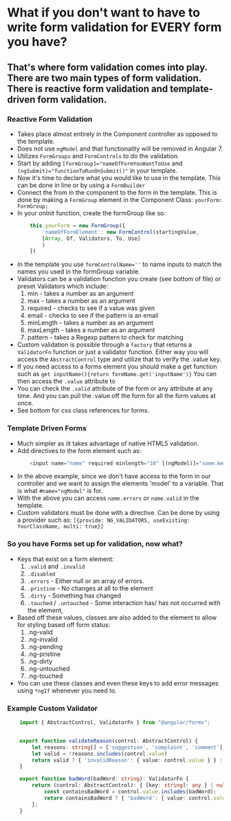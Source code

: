 # What if you don't want to have to write form validation for EVERY form you have?

## That's where form validation comes into play. There are two main types of form validation. There is reactive form validation and template-driven form validation.

### Reactive Form Validation
* Takes place almost entirely in the Component controller as opposed to the template.
* Does not use `ngModel` and that functionality will be removed in Angular 7.
* Utilizes `FormGroups` and `FormControls` to do the validation. 
* Start by adding `[formGroup]="nameOfFormYouWantToUse` and `(ngSubmit)="functionToRunOnSubmit()"` in your template.
* Now it's time to declare what you would like to use in the template. This can be done in line or by using a `FormBuilder`
* Connect the from in the component to the form in the template. This is done by making a `FormGroup` element in the Component Class: `yourForm: FormGroup;`
* In your onInit function, create the formGroup like so:
    ``` typescript
        this.yourForm = new FormGroup({
            'nameOfFormElement': new FormControl(startingValue, 
            [Array, Of, Validators, To, Use]
            )
        })
    ```
* In the template you use `formControlName=''` to name inputs to match the names you used in the formGroup variable.
* Validators can be a validation function you create (see bottom of file) or preset Validators which include:
  1. min  - takes a number as an argument
  2. max  - takes a number as an argument
  3. required - checks to see if a value was given
  4. email - checks to see if the pattern is an email
  5. minLength - takes a number as an argument
  6. maxLength - takes a number as an argument
  7. pattern - takes a Regexp pattern to check for matching
* Custom validation is possible through a `factory` that returns a `ValidatorFn` function or just a validator function. Either way you will access the `AbstractControl` type and utilize that to verify the .value key.
* If you need access to a forms element you should make a get function such as `get inputName(){return formName.get('inputName')}` You can then access the `.value` attribute to 
* You can check the `.valid` attribute of the form or any attribute at any time. And you can pull the .value off the form for all the form values at once.
* See bottom for css class references for forms.


### Template Driven Forms 
* Much simpler as iit takes advantage of native HTML5 validation.
* Add directives to the form element such as: 
    ``` typescript
        <input name="name" required minlength="10" [(ngModel)]="some.key" #name="ngModel">
    ```
* In the above example, since we don't have access to the form in our controller and we want to assign the elements 'model' to a variable. That is what `#name="ngModel"` is for. 
* With the above you can access `name.errors` or `name.valid` in the template.
* Custom validators must be done with a directive. Can be done by using a provider such as: `[{provide: NG_VALIDATORS, useExisting: YourClassName, multi: true}]`



### So you have Forms set up for validation, now what?

* Keys that exist on a form element: 
    1. `.valid` and `.invalid`
    2. `.disabled`
    3. `.errors` - Either null or an array of errors.
    4. `.pristine` - No changes at all to the element
    5. `.dirty` - Something has changed
    6. `.touched` / `.untouched` - Some interaction has/ has not occurred with the element,
* Based off these values, classes are also added to the element to allow for styling based off form status: 
    1. .ng-valid
    2. .ng-invalid
    3. .ng-pending
    4. .ng-pristine
    5. .ng-dirty
    6. .ng-untouched
    7. .ng-touched
* You can use these classes and even these keys to add error messages using `*ngIf` whenever you need to.

### Example Custom Validator

``` typescript
    import { AbstractControl, ValidatorFn } from "@angular/forms";


    export function validateReason(control: AbstractControl) {
        let reasons: string[] = ['suggestion', 'complaint', 'comment'];
        let valid = !reasons.includes(control.value)
        return valid ? { 'invalidReason': { value: control.value } } : null
    }

    export function badWord(badWord: string): ValidatorFn {
        return (control: AbstractControl): { [key: string]: any } | null => {
            const containsBadWord = control.value.includes(badWord);
            return containsBadWord ? { 'badWord': { value: control.value } } : null;
        };
    }
```